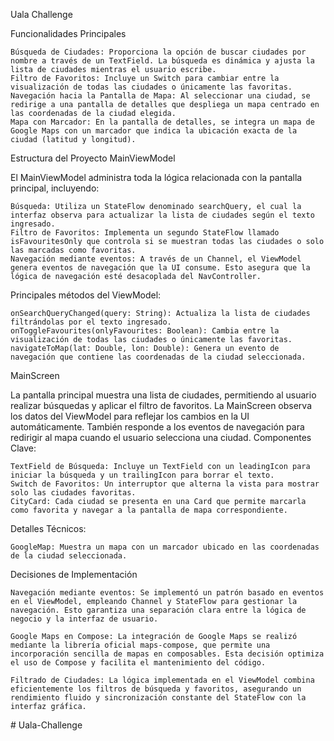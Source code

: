 Uala Challenge 

Funcionalidades Principales

    Búsqueda de Ciudades: Proporciona la opción de buscar ciudades por nombre a través de un TextField. La búsqueda es dinámica y ajusta la lista de ciudades mientras el usuario escribe.
    Filtro de Favoritos: Incluye un Switch para cambiar entre la visualización de todas las ciudades o únicamente las favoritas.
    Navegación hacia la Pantalla de Mapa: Al seleccionar una ciudad, se redirige a una pantalla de detalles que despliega un mapa centrado en las coordenadas de la ciudad elegida.
    Mapa con Marcador: En la pantalla de detalles, se integra un mapa de Google Maps con un marcador que indica la ubicación exacta de la ciudad (latitud y longitud).

Estructura del Proyecto
MainViewModel

El MainViewModel administra toda la lógica relacionada con la pantalla principal, incluyendo:

    Búsqueda: Utiliza un StateFlow denominado searchQuery, el cual la interfaz observa para actualizar la lista de ciudades según el texto ingresado.
    Filtro de Favoritos: Implementa un segundo StateFlow llamado isFavouritesOnly que controla si se muestran todas las ciudades o solo las marcadas como favoritas.
    Navegación mediante eventos: A través de un Channel, el ViewModel genera eventos de navegación que la UI consume. Esto asegura que la lógica de navegación esté desacoplada del NavController.

Principales métodos del ViewModel:

    onSearchQueryChanged(query: String): Actualiza la lista de ciudades filtrándolas por el texto ingresado.
    onToggleFavourites(onlyFavourites: Boolean): Cambia entre la visualización de todas las ciudades o únicamente las favoritas.
    navigateToMap(lat: Double, lon: Double): Genera un evento de navegación que contiene las coordenadas de la ciudad seleccionada.

MainScreen

La pantalla principal muestra una lista de ciudades, permitiendo al usuario realizar búsquedas y aplicar el filtro de favoritos. La MainScreen observa los datos del ViewModel para reflejar los cambios en la UI automáticamente. También responde a los eventos de navegación para redirigir al mapa cuando el usuario selecciona una ciudad.
Componentes Clave:

    TextField de Búsqueda: Incluye un TextField con un leadingIcon para iniciar la búsqueda y un trailingIcon para borrar el texto.
    Switch de Favoritos: Un interruptor que alterna la vista para mostrar solo las ciudades favoritas.
    CityCard: Cada ciudad se presenta en una Card que permite marcarla como favorita y navegar a la pantalla de mapa correspondiente.

Detalles Técnicos:

    GoogleMap: Muestra un mapa con un marcador ubicado en las coordenadas de la ciudad seleccionada.

Decisiones de Implementación

    Navegación mediante eventos: Se implementó un patrón basado en eventos en el ViewModel, empleando Channel y StateFlow para gestionar la navegación. Esto garantiza una separación clara entre la lógica de negocio y la interfaz de usuario.

    Google Maps en Compose: La integración de Google Maps se realizó mediante la librería oficial maps-compose, que permite una incorporación sencilla de mapas en composables. Esta decisión optimiza el uso de Compose y facilita el mantenimiento del código.

    Filtrado de Ciudades: La lógica implementada en el ViewModel combina eficientemente los filtros de búsqueda y favoritos, asegurando un rendimiento fluido y sincronización constante del StateFlow con la interfaz gráfica.
#   U a l a - C h a l l e n g e  
 